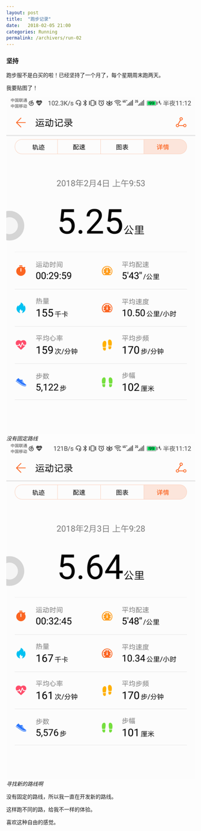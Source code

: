 ```yaml
---
layout: post
title:  "跑步记录"
date:   2018-02-05 21:00
categories: Running
permalink: /archivers/run-02
---
```

### 坚持

跑步服不是白买的啦！已经坚持了一个月了，每个星期周末跑两天。

我要贴图了！

![](/img/r03.png)
*没有固定路线*
![](/img/r04.png)
*寻找新的路线啊*

没有固定的路线，所以我一直在开发新的路线。

这样跑不同的路，给我不一样的体验。

喜欢这种自由的感觉。
